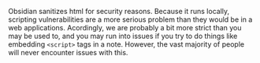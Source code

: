 Obsidian sanitizes html for security reasons. Because it runs locally, scripting vulnerabilities are a more serious problem than they would be in a web applications. Acordingly, we are probably a bit more strict than you may be used to, and you may run into issues if you try to do things like embedding `<script>` tags in a note. However, the vast majority of people will never encounter issues with this.
